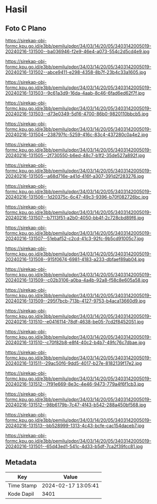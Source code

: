 # Hasil

## Foto C Plano

https://sirekap-obj-formc.kpu.go.id/e3bb/pemilu/pdpr/34/03/14/20/05/3403142005019-20240216-131500--ba036946-f2e9-46e4-a073-554c2d5cd4e9.jpg

https://sirekap-obj-formc.kpu.go.id/e3bb/pemilu/pdpr/34/03/14/20/05/3403142005019-20240216-131502--abce9411-e298-4358-8b7f-23b4c33a1605.jpg

https://sirekap-obj-formc.kpu.go.id/e3bb/pemilu/pdpr/34/03/14/20/05/3403142005019-20240216-131503--9c61a3d9-16da-4aab-8c46-6fad6ed62f7f.jpg

https://sirekap-obj-formc.kpu.go.id/e3bb/pemilu/pdpr/34/03/14/20/05/3403142005019-20240216-131503--d73e0349-5d16-4700-86b0-9820110bbcb5.jpg

https://sirekap-obj-formc.kpu.go.id/e3bb/pemilu/pdpr/34/03/14/20/05/3403142005019-20240216-131504--238797fc-5259-416c-83c4-437280c0a4e2.jpg

https://sirekap-obj-formc.kpu.go.id/e3bb/pemilu/pdpr/34/03/14/20/05/3403142005019-20240216-131505--2f730550-b6ed-48c7-b1f2-35de527a892f.jpg

https://sirekap-obj-formc.kpu.go.id/e3bb/pemilu/pdpr/34/03/14/20/05/3403142005019-20240216-131505--a68d716e-a41d-416f-a307-391d2f283276.jpg

https://sirekap-obj-formc.kpu.go.id/e3bb/pemilu/pdpr/34/03/14/20/05/3403142005019-20240216-131506--1d20375c-6c47-49c3-9396-b70f082726bc.jpg

https://sirekap-obj-formc.kpu.go.id/e3bb/pemilu/pdpr/34/03/14/20/05/3403142005019-20240216-131507--b7113f51-a2b0-4050-bb4f-2c728cbd89f6.jpg

https://sirekap-obj-formc.kpu.go.id/e3bb/pemilu/pdpr/34/03/14/20/05/3403142005019-20240216-131507--51ebaf52-c2cd-41c3-92fc-9b5cd91005c7.jpg

https://sirekap-obj-formc.kpu.go.id/e3bb/pemilu/pdpr/34/03/14/20/05/3403142005019-20240216-131508--915f0674-6981-4183-a233-dbfaef89ab04.jpg

https://sirekap-obj-formc.kpu.go.id/e3bb/pemilu/pdpr/34/03/14/20/05/3403142005019-20240216-131509--c02b3106-a0ba-4a4b-92a8-f58c8e605a58.jpg

https://sirekap-obj-formc.kpu.go.id/e3bb/pemilu/pdpr/34/03/14/20/05/3403142005019-20240216-131509--295f7bcb-713b-4127-9753-b4aca13660d9.jpg

https://sirekap-obj-formc.kpu.go.id/e3bb/pemilu/pdpr/34/03/14/20/05/3403142005019-20240216-131510--e0416114-78df-4638-be05-7cd2f8452051.jpg

https://sirekap-obj-formc.kpu.go.id/e3bb/pemilu/pdpr/34/03/14/20/05/3403142005019-20240216-131510--c70f82b8-e8f4-40c2-b4b7-49fc76c7dbae.jpg

https://sirekap-obj-formc.kpu.go.id/e3bb/pemilu/pdpr/34/03/14/20/05/3403142005019-20240216-131511--29ac50f6-9dd5-4017-b27e-8182139f17e2.jpg

https://sirekap-obj-formc.kpu.go.id/e3bb/pemilu/pdpr/34/03/14/20/05/3403142005019-20240216-131512--7f91e669-8e3c-4e46-9473-779a4f6f1cb3.jpg

https://sirekap-obj-formc.kpu.go.id/e3bb/pemilu/pdpr/34/03/14/20/05/3403142005019-20240216-131512--98b6179b-7c47-4f43-b542-288a450bf568.jpg

https://sirekap-obj-formc.kpu.go.id/e3bb/pemilu/pdpr/34/03/14/20/05/3403142005019-20240216-131513--bb528999-1313-4c43-bcfe-cac154daceb7.jpg

https://sirekap-obj-formc.kpu.go.id/e3bb/pemilu/pdpr/34/03/14/20/05/3403142005019-20240216-131501--65d43ed1-541c-4d33-b5df-7ca2f39fcc81.jpg


## Metadata

| Key        | Value               |
| ---------- | ------------------- |
| Time Stamp | 2024-02-17 13:05:41 |
| Kode Dapil | 3401                |



